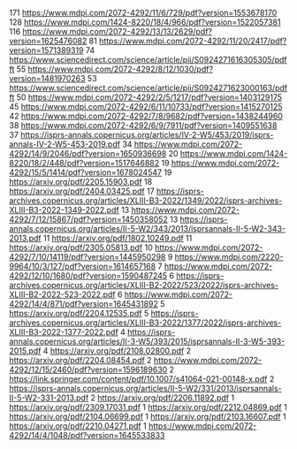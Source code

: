171 https://www.mdpi.com/2072-4292/11/6/729/pdf?version=1553678170
128 https://www.mdpi.com/1424-8220/18/4/966/pdf?version=1522057381
116 https://www.mdpi.com/2072-4292/13/13/2629/pdf?version=1625476082
81 https://www.mdpi.com/2072-4292/11/20/2417/pdf?version=1571389319
74 https://www.sciencedirect.com/science/article/pii/S0924271616305305/pdfft
55 https://www.mdpi.com/2072-4292/8/12/1030/pdf?version=1481970263
53 https://www.sciencedirect.com/science/article/pii/S0924271623000163/pdfft
50 https://www.mdpi.com/2072-4292/2/5/1217/pdf?version=1403129175
45 https://www.mdpi.com/2072-4292/6/11/10733/pdf?version=1415270125
42 https://www.mdpi.com/2072-4292/7/8/9682/pdf?version=1438244960
38 https://www.mdpi.com/2072-4292/6/9/7911/pdf?version=1409551638
37 https://isprs-annals.copernicus.org/articles/IV-2-W5/453/2019/isprs-annals-IV-2-W5-453-2019.pdf
34 https://www.mdpi.com/2072-4292/14/9/2046/pdf?version=1650936698
20 https://www.mdpi.com/1424-8220/18/2/448/pdf?version=1517646882
19 https://www.mdpi.com/2072-4292/15/5/1414/pdf?version=1678024547
19 https://arxiv.org/pdf/2205.15903.pdf
18 https://arxiv.org/pdf/2404.03425.pdf
17 https://isprs-archives.copernicus.org/articles/XLIII-B3-2022/1349/2022/isprs-archives-XLIII-B3-2022-1349-2022.pdf
13 https://www.mdpi.com/2072-4292/7/12/15867/pdf?version=1450358052
13 https://isprs-annals.copernicus.org/articles/II-5-W2/343/2013/isprsannals-II-5-W2-343-2013.pdf
11 https://arxiv.org/pdf/1802.10249.pdf
11 https://arxiv.org/pdf/2305.05813.pdf
10 https://www.mdpi.com/2072-4292/7/10/14119/pdf?version=1445950298
9 https://www.mdpi.com/2220-9964/10/3/127/pdf?version=1614657168
7 https://www.mdpi.com/2072-4292/12/10/1680/pdf?version=1590487245
6 https://isprs-archives.copernicus.org/articles/XLIII-B2-2022/523/2022/isprs-archives-XLIII-B2-2022-523-2022.pdf
6 https://www.mdpi.com/2072-4292/14/4/871/pdf?version=1645431892
5 https://arxiv.org/pdf/2204.12535.pdf
5 https://isprs-archives.copernicus.org/articles/XLIII-B3-2022/1377/2022/isprs-archives-XLIII-B3-2022-1377-2022.pdf
4 https://isprs-annals.copernicus.org/articles/II-3-W5/393/2015/isprsannals-II-3-W5-393-2015.pdf
4 https://arxiv.org/pdf/2108.02800.pdf
2 https://arxiv.org/pdf/2204.08454.pdf
2 https://www.mdpi.com/2072-4292/12/15/2460/pdf?version=1596189630
2 https://link.springer.com/content/pdf/10.1007/s41064-021-00148-x.pdf
2 https://isprs-annals.copernicus.org/articles/II-5-W2/331/2013/isprsannals-II-5-W2-331-2013.pdf
2 https://arxiv.org/pdf/2206.11892.pdf
1 https://arxiv.org/pdf/2309.17031.pdf
1 https://arxiv.org/pdf/2212.04869.pdf
1 https://arxiv.org/pdf/2104.06699.pdf
1 https://arxiv.org/pdf/2103.16607.pdf
1 https://arxiv.org/pdf/2210.04271.pdf
1 https://www.mdpi.com/2072-4292/14/4/1048/pdf?version=1645533833

